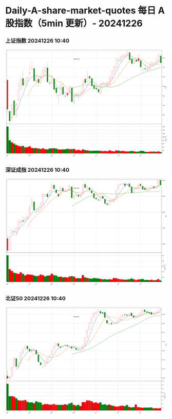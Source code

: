 
# Daily-A-share-market-quotes 每日 A 股指数（5min 更新）- 20241226

### 上证指数 20241226 10:40
![](./fig/2024/12/20241226-sh000001.png)

### 深证成指 20241226 10:40
![](./fig/2024/12/20241226-sz399001.png)

### 北证50 20241226 10:40
![](./fig/2024/12/20241226-bj899050.png)
